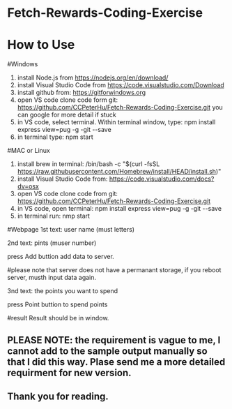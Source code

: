 # Fetch-Rewards-Coding-Exercise
# How to Use
 
 #Windows
 1. install Node.js from https://nodejs.org/en/download/
 2. install Visual Studio Code from https://code.visualstudio.com/Download
 3. install github from: https://gitforwindows.org
 4. open VS code clone code form git: https://github.com/CCPeterHu/Fetch-Rewards-Coding-Exercise.git you can google for more detail if stuck
 5. in VS code, select terminal. Within terminal window, type: npm install express view=pug -g -git --save
 6. in terminal type: npm start
 
 #MAC or Linux
 1. install brew in terminal: /bin/bash -c "$(curl -fsSL https://raw.githubusercontent.com/Homebrew/install/HEAD/install.sh)"
 3. install Visual Studio Code from: https://code.visualstudio.com/docs?dv=osx
 4. open VS code clone code from git: https://github.com/CCPeterHu/Fetch-Rewards-Coding-Exercise.git
 5. in VS code, open terminal: npm install express view=pug -g -git --save
 6. in terminal run: nmp start
 
 #Webpage
 1st text: user name (must letters)
 
 2nd text: pints (muser number)
 
 press Add buttion add data to server.
 
 #please note that server does not have a permanant storage, if you reboot server, musth input data again.
 
 3nd text: the points you want to spend
 
 press Point buttion to spend points
 
 #result
 Result should be in window.
 
 ## PLEASE NOTE: the requirement is vague to me, I cannot add to the sample output manually so that I did this way. Plase send me a more detailed requirment for new version.
 
 ## Thank you for reading.
 
